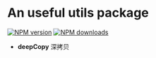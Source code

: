 # An useful utils package

[![NPM version](https://img.shields.io/npm/v/utilsss.svg?style=flat-square)](https://npmjs.com/package/utilsss) [![NPM downloads](https://img.shields.io/npm/dm/utilsss.svg?style=flat-square)](https://npmjs.com/package/utilsss)


* __deepCopy__ 深拷贝 


